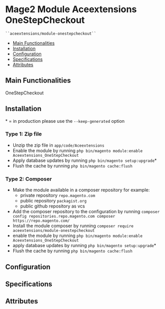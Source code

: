 # Mage2 Module Aceextensions OneStepCheckout

    ``aceextensions/module-onestepcheckout``

 - [Main Functionalities](#markdown-header-main-functionalities)
 - [Installation](#markdown-header-installation)
 - [Configuration](#markdown-header-configuration)
 - [Specifications](#markdown-header-specifications)
 - [Attributes](#markdown-header-attributes)


## Main Functionalities
OneStepCheckout

## Installation
\* = in production please use the `--keep-generated` option

### Type 1: Zip file

 - Unzip the zip file in `app/code/Aceextensions`
 - Enable the module by running `php bin/magento module:enable Aceextensions_OneStepCheckout`
 - Apply database updates by running `php bin/magento setup:upgrade`\*
 - Flush the cache by running `php bin/magento cache:flush`

### Type 2: Composer

 - Make the module available in a composer repository for example:
    - private repository `repo.magento.com`
    - public repository `packagist.org`
    - public github repository as vcs
 - Add the composer repository to the configuration by running `composer config repositories.repo.magento.com composer https://repo.magento.com/`
 - Install the module composer by running `composer require aceextensions/module-onestepcheckout`
 - enable the module by running `php bin/magento module:enable Aceextensions_OneStepCheckout`
 - apply database updates by running `php bin/magento setup:upgrade`\*
 - Flush the cache by running `php bin/magento cache:flush`


## Configuration




## Specifications




## Attributes



